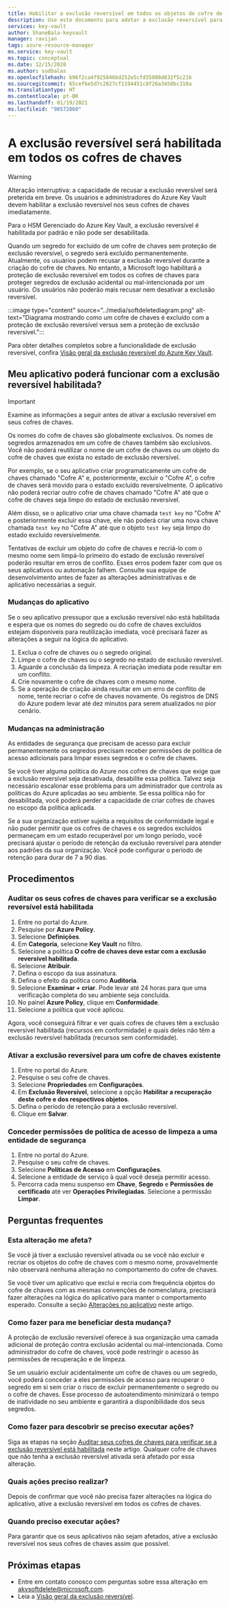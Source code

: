 ```yaml
---
title: Habilitar a exclusão reversível em todos os objetos de cofre de chaves – Azure Key Vault | Microsoft Docs
description: Use este documento para adotar a exclusão reversível para todos os cofres de chaves e fazer alterações de aplicativo e administrativas para evitar erros de conflito.
services: key-vault
author: ShaneBala-keyvault
manager: ravijan
tags: azure-resource-manager
ms.service: key-vault
ms.topic: conceptual
ms.date: 12/15/2020
ms.author: sudbalas
ms.openlocfilehash: b96f2ca4f925846bd252e5cfd35088d832f5c216
ms.sourcegitcommit: 65cef6e5d7c2827cf1194451c8f26a3458bc310a
ms.translationtype: HT
ms.contentlocale: pt-BR
ms.lasthandoff: 01/19/2021
ms.locfileid: "98572860"
---
```

# <a name="soft-delete-will-be-enabled-on-all-key-vaults"></a>A exclusão reversível será habilitada em todos os cofres de chaves

> [!WARNING]
> Alteração interruptiva: a capacidade de recusar a exclusão reversível será preterida em breve. Os usuários e administradores do Azure Key Vault devem habilitar a exclusão reversível nos seus cofres de chaves imediatamente.
>
> Para o HSM Gerenciado do Azure Key Vault, a exclusão reversível é habilitada por padrão e não pode ser desabilitada.

Quando um segredo for excluído de um cofre de chaves sem proteção de exclusão reversível, o segredo será excluído permanentemente. Atualmente, os usuários podem recusar a exclusão reversível durante a criação do cofre de chaves. No entanto, a Microsoft logo habilitará a proteção de exclusão reversível em todos os cofres de chaves para proteger segredos de exclusão acidental ou mal-intencionada por um usuário. Os usuários não poderão mais recusar nem desativar a exclusão reversível.

:::image type="content" source="../media/softdeletediagram.png" alt-text="Diagrama mostrando como um cofre de chaves é excluído com a proteção de exclusão reversível versus sem a proteção de exclusão reversível.":::

Para obter detalhes completos sobre a funcionalidade de exclusão reversível, confira [Visão geral da exclusão reversível do Azure Key Vault](soft-delete-overview.md).

## <a name="can-my-application-work-with-soft-delete-enabled"></a>Meu aplicativo poderá funcionar com a exclusão reversível habilitada?

> [!Important] 
> Examine as informações a seguir antes de ativar a exclusão reversível em seus cofres de chaves.

Os nomes do cofre de chaves são globalmente exclusivos. Os nomes de segredos armazenados em um cofre de chaves também são exclusivos. Você não poderá reutilizar o nome de um cofre de chaves ou um objeto do cofre de chaves que exista no estado de exclusão reversível. 

Por exemplo, se o seu aplicativo criar programaticamente um cofre de chaves chamado "Cofre A" e, posteriormente, excluir o "Cofre A", o cofre de chaves será movido para o estado excluído reversivelmente. O aplicativo não poderá recriar outro cofre de chaves chamado "Cofre A" até que o cofre de chaves seja limpo do estado de exclusão reversível. 

Além disso, se o aplicativo criar uma chave chamada `test key` no "Cofre A" e posteriormente excluir essa chave, ele não poderá criar uma nova chave chamada `test key` no "Cofre A" até que o objeto `test key` seja limpo do estado excluído reversivelmente. 

Tentativas de excluir um objeto do cofre de chaves e recriá-lo com o mesmo nome sem limpá-lo primeiro do estado de exclusão reversível poderão resultar em erros de conflito. Esses erros podem fazer com que os seus aplicativos ou automação falhem. Consulte sua equipe de desenvolvimento antes de fazer as alterações administrativas e de aplicativo necessárias a seguir. 

### <a name="application-changes"></a>Mudanças do aplicativo

Se o seu aplicativo pressupor que a exclusão reversível não está habilitada e espera que os nomes do segredo ou do cofre de chaves excluídos estejam disponíveis para reutilização imediata, você precisará fazer as alterações a seguir na lógica do aplicativo.

1. Exclua o cofre de chaves ou o segredo original.
1. Limpe o cofre de chaves ou o segredo no estado de exclusão reversível.
1. Aguarde a conclusão da limpeza. A recriação imediata pode resultar em um conflito.
1. Crie novamente o cofre de chaves com o mesmo nome.
1. Se a operação de criação ainda resultar em um erro de conflito de nome, tente recriar o cofre de chaves novamente. Os registros de DNS do Azure podem levar até dez minutos para serem atualizados no pior cenário.

### <a name="administration-changes"></a>Mudanças na administração

As entidades de segurança que precisam de acesso para excluir permanentemente os segredos precisam receber permissões de política de acesso adicionais para limpar esses segredos e o cofre de chaves.

Se você tiver alguma política do Azure nos cofres de chaves que exige que a exclusão reversível seja desativada, desabilite essa política. Talvez seja necessário escalonar esse problema para um administrador que controla as políticas do Azure aplicadas ao seu ambiente. Se essa política não for desabilitada, você poderá perder a capacidade de criar cofres de chaves no escopo da política aplicada.

Se a sua organização estiver sujeita a requisitos de conformidade legal e não puder permitir que os cofres de chaves e os segredos excluídos permaneçam em um estado recuperável por um longo período, você precisará ajustar o período de retenção da exclusão reversível para atender aos padrões da sua organização. Você pode configurar o período de retenção para durar de 7 a 90 dias.

## <a name="procedures"></a>Procedimentos

### <a name="audit-your-key-vaults-to-check-if-soft-delete-is-enabled"></a>Auditar os seus cofres de chaves para verificar se a exclusão reversível está habilitada

1. Entre no portal do Azure.
1. Pesquise por **Azure Policy**.
1. Selecione **Definições**.
1. Em **Categoria**, selecione **Key Vault** no filtro.
1. Selecione a política **O cofre de chaves deve estar com a exclusão reversível habilitada**.
1. Selecione **Atribuir**.
1. Defina o escopo da sua assinatura.
1. Defina o efeito da política como **Auditoria**.
1. Selecione **Examinar + criar**. Pode levar até 24 horas para que uma verificação completa do seu ambiente seja concluída.
1. No painel **Azure Policy**, clique em **Conformidade**.
1. Selecione a política que você aplicou.

Agora, você conseguirá filtrar e ver quais cofres de chaves têm a exclusão reversível habilitada (recursos em conformidade) e quais deles não têm a exclusão reversível habilitada (recursos sem conformidade).

### <a name="turn-on-soft-delete-for-an-existing-key-vault"></a>Ativar a exclusão reversível para um cofre de chaves existente

1. Entre no portal do Azure.
1. Pesquise o seu cofre de chaves.
1. Selecione **Propriedades** em **Configurações**.
1. Em **Exclusão Reversível**, selecione a opção **Habilitar a recuperação deste cofre e dos respectivos objetos**.
1. Defina o período de retenção para a exclusão reversível.
1. Clique em **Salvar**.

### <a name="grant-purge-access-policy-permissions-to-a-security-principal"></a>Conceder permissões de política de acesso de limpeza a uma entidade de segurança

1. Entre no portal do Azure.
1. Pesquise o seu cofre de chaves.
1. Selecione **Políticas de Acesso** em **Configurações**.
1. Selecione a entidade de serviço à qual você deseja permitir acesso.
1. Percorra cada menu suspenso em **Chave**, **Segredo** e **Permissões de certificado** até ver **Operações Privilegiadas**. Selecione a permissão **Limpar**.

## <a name="frequently-asked-questions"></a>Perguntas frequentes

### <a name="does-this-change-affect-me"></a>Esta alteração me afeta?

Se você já tiver a exclusão reversível ativada ou se você não excluir e recriar os objetos do cofre de chaves com o mesmo nome, provavelmente não observará nenhuma alteração no comportamento do cofre de chaves.

Se você tiver um aplicativo que exclui e recria com frequência objetos do cofre de chaves com as mesmas convenções de nomenclatura, precisará fazer alterações na lógica do aplicativo para manter o comportamento esperado. Consulte a seção [Alterações no aplicativo](#application-changes) neste artigo.

### <a name="how-do-i-benefit-from-this-change"></a>Como fazer para me beneficiar desta mudança?

A proteção de exclusão reversível oferece à sua organização uma camada adicional de proteção contra exclusão acidental ou mal-intencionada. Como administrador do cofre de chaves, você pode restringir o acesso às permissões de recuperação e de limpeza.

Se um usuário excluir acidentalmente um cofre de chaves ou um segredo, você poderá conceder a eles permissões de acesso para recuperar o segredo em si sem criar o risco de excluir permanentemente o segredo ou o cofre de chaves. Esse processo de autoatendimento minimizará o tempo de inatividade no seu ambiente e garantirá a disponibilidade dos seus segredos.

### <a name="how-do-i-find-out-if-i-need-to-take-action"></a>Como fazer para descobrir se preciso executar ações?

Siga as etapas na seção [Auditar seus cofres de chaves para verificar se a exclusão reversível está habilitada](#audit-your-key-vaults-to-check-if-soft-delete-is-enabled) neste artigo. Qualquer cofre de chaves que não tenha a exclusão reversível ativada será afetado por essa alteração.

### <a name="what-action-do-i-need-to-take"></a>Quais ações preciso realizar?

Depois de confirmar que você não precisa fazer alterações na lógica do aplicativo, ative a exclusão reversível em todos os cofres de chaves.

### <a name="when-do-i-need-to-take-action"></a>Quando preciso executar ações?

Para garantir que os seus aplicativos não sejam afetados, ative a exclusão reversível nos seus cofres de chaves assim que possível.

## <a name="next-steps"></a>Próximas etapas

- Entre em contato conosco com perguntas sobre essa alteração em [akvsoftdelete@microsoft.com](mailto:akvsoftdelete@microsoft.com).
- Leia a [Visão geral da exclusão reversível](soft-delete-overview.md).
